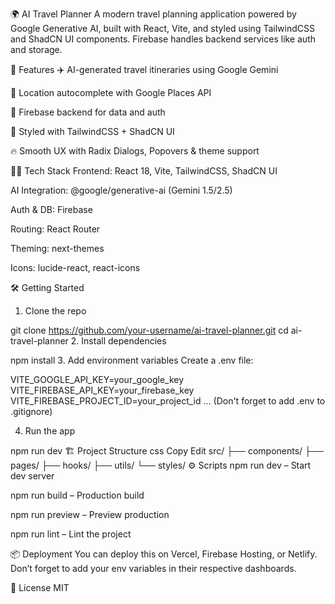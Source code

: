 🌍 AI Travel Planner
A modern travel planning application powered by Google Generative AI, built with React, Vite, and styled using TailwindCSS and ShadCN UI components. Firebase handles backend services like auth and storage.

🚀 Features
✈️ AI-generated travel itineraries using Google Gemini

🧭 Location autocomplete with Google Places API

💾 Firebase backend for data and auth

💅 Styled with TailwindCSS + ShadCN UI

🔥 Smooth UX with Radix Dialogs, Popovers & theme support

🧑‍💻 Tech Stack
Frontend: React 18, Vite, TailwindCSS, ShadCN UI

AI Integration: @google/generative-ai (Gemini 1.5/2.5)

Auth & DB: Firebase

Routing: React Router

Theming: next-themes

Icons: lucide-react, react-icons

🛠️ Getting Started
1. Clone the repo

git clone https://github.com/your-username/ai-travel-planner.git
cd ai-travel-planner
2. Install dependencies

npm install
3. Add environment variables
Create a .env file:

VITE_GOOGLE_API_KEY=your_google_key
VITE_FIREBASE_API_KEY=your_firebase_key
VITE_FIREBASE_PROJECT_ID=your_project_id
...
(Don't forget to add .env to .gitignore)

4. Run the app

npm run dev
🏗️ Project Structure
css
Copy
Edit
src/
├── components/
├── pages/
├── hooks/
├── utils/
└── styles/
⚙️ Scripts
npm run dev – Start dev server

npm run build – Production build

npm run preview – Preview production

npm run lint – Lint the project

📦 Deployment
You can deploy this on Vercel, Firebase Hosting, or Netlify. Don’t forget to add your env variables in their respective dashboards.

📄 License
MIT